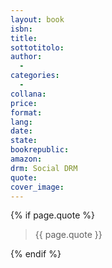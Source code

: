 ```yaml
---
layout: book
isbn:
title:
sottotitolo:
author:
  - 
categories:
  -
collana:
price:
format:
lang:
date:
state:
bookrepublic:
amazon:
drm: Social DRM
quote:
cover_image:
---
```


{% if page.quote %}
<blockquote>
    {{ page.quote }}
</blockquote>
{% endif %}